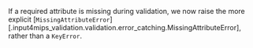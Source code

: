 If a required attribute is missing during validation, we now raise the more explicit [`MissingAttributeError`][.input4mips_validation.validation.error_catching.MissingAttributeError], rather than a `KeyError`.
